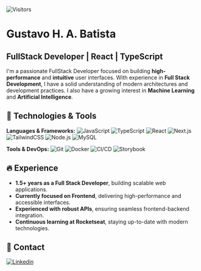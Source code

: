 ![Visitors](https://visitor-badge.laobi.icu/badge?page_id=gustavohdab)

# Gustavo H. A. Batista

## FullStack Developer | React | TypeScript

I'm a passionate FullStack Developer focused on building **high-performance** and **intuitive** user interfaces. With experience in **Full Stack Development**, I have a solid understanding of modern architectures and development practices. I also have a growing interest in **Machine Learning** and **Artificial Intelligence**.

## 🔧 Technologies & Tools

**Languages & Frameworks:**
![JavaScript](https://img.shields.io/badge/Code-JavaScript-informational?style=flat&logo=javascript&logoColor=&color=6aa6f8)
![TypeScript](https://img.shields.io/badge/Code-TypeScript-informational?style=flat&logo=typescript&logoColor=&color=6aa6f8)
![React](https://img.shields.io/badge/Lib-React-informational?style=flat&logo=react&logoColor=&color=6aa6f8)
![Next.js](https://img.shields.io/badge/Framework-Next.js-informational?style=flat&logo=Next.js&logoColor=black&color=6aa6f8)
![TailwindCSS](https://img.shields.io/badge/Lib-TailwindCSS-informational?style=flat&logo=tailwind-css&logoColor=&color=6aa6f8)
![Node.js](https://img.shields.io/badge/Code-Node.js-informational?style=flat&logo=node.js&logoColor=&color=6aa6f8)
![MySQL](https://img.shields.io/badge/Database-MySQL-informational?style=flat&logo=mysql&logoColor=&color=6aa6f8)

**Tools & DevOps:**
![Git](https://img.shields.io/badge/Version%20Control-Git-informational?style=flat&logo=git&logoColor=&color=6aa6f8)
![Docker](https://img.shields.io/badge/Containerization-Docker-informational?style=flat&logo=docker&logoColor=&color=6aa6f8)
![CI/CD](https://img.shields.io/badge/DevOps-CI/CD-informational?style=flat&logo=github-actions&logoColor=&color=6aa6f8)
![Storybook](https://img.shields.io/badge/UI-Storybook-informational?style=flat&logo=storybook&logoColor=&color=6aa6f8)

## 🔥 Experience

- **1.5+ years as a Full Stack Developer**, building scalable web applications.
- **Currently focused on Frontend**, delivering high-performance and accessible interfaces.
- **Experienced with robust APIs**, ensuring seamless frontend-backend integration.
- **Continuous learning at Rocketseat**, staying up-to-date with modern technologies.

## 📩 Contact

[![Linkedin](https://img.shields.io/badge/-gustavohbatista-blue?style=flat-square&logo=linkedin&logoColor=white)](https://www.linkedin.com/in/gustavo-h-batista/)
